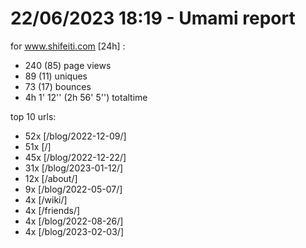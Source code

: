 # 22/06/2023 18:19 - Umami report
for www.shifeiti.com [24h] :

 - 240 (85) page views
 - 89 (11) uniques
 - 73 (17) bounces
 - 4h 1' 12'' (2h 56' 5'') totaltime


top 10 urls:
 - 52x [/blog/2022-12-09/]
 - 51x [/]
 - 45x [/blog/2022-12-22/]
 - 31x [/blog/2023-01-12/]
 - 12x [/about/]
 - 9x [/blog/2022-05-07/]
 - 4x [/wiki/]
 - 4x [/friends/]
 - 4x [/blog/2022-08-26/]
 - 4x [/blog/2023-02-03/]


